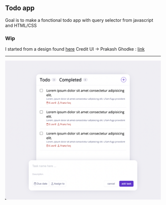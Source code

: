 ## Todo app

Goal is to make a fonctional todo app with query selector from javascript and HTML/CSS

### Wip

I started from a design found [here](https://dribbble.com/shots/18115059-LaunchPad-Todo)
Credit UI -> Prakash Ghodke : [link](https://dribbble.com/ghodkester)

---

![Screenshot](./public/img/wip.png)

